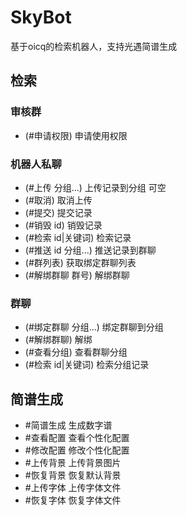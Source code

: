 # SkyBot
基于oicq的检索机器人，支持光遇简谱生成

## 检索
### 审核群
- (#申请权限) 申请使用权限

### 机器人私聊
- (#上传 分组...) 上传记录到分组 可空
- (#取消) 取消上传
- (#提交) 提交记录
- (#销毁 id) 销毁记录
- (#检索 id|关键词) 检索记录
- (#推送 id 分组...) 推送记录到群聊
- (#群列表) 获取绑定群聊列表
- (#解绑群聊 群号) 解绑群聊

### 群聊
- (#绑定群聊 分组...) 绑定群聊到分组
- (#解绑群聊) 解绑
- (#查看分组) 查看群聊分组
- (#检索 id|关键词) 检索分组记录

## 简谱生成
- #简谱生成 生成数字谱
- #查看配置 查看个性化配置
- #修改配置 修改个性化配置
- #上传背景 上传背景图片
- #恢复背景 恢复默认背景
- #上传字体 上传字体文件
- #恢复字体 恢复字体文件
